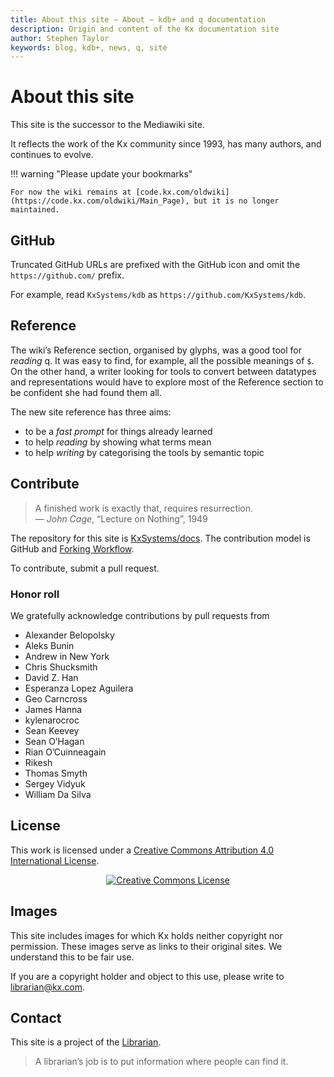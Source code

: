 ```yaml
---
title: About this site – About – kdb+ and q documentation
description: Origin and content of the Kx documentation site
author: Stephen Taylor
keywords: blog, kdb+, news, q, site
---
```

# About this site


This site is the successor to the Mediawiki site. 

It reflects the work of the Kx community since 1993, has many authors, 
and continues to evolve.  

!!! warning "Please update your bookmarks" 

    For now the wiki remains at [code.kx.com/oldwiki](https://code.kx.com/oldwiki/Main_Page), but it is no longer maintained.


## <i class="fab fa-github"></i> GitHub

Truncated GitHub URLs are prefixed with the GitHub icon <i class="fab fa-github"></i> and omit the `https://github.com/` prefix. 

For example, read <i class="fab fa-github"></i> `KxSystems/kdb` as `https://github.com/KxSystems/kdb`.


## <i class="far fa-life-ring"></i> Reference

The wiki’s Reference section, organised by glyphs, was a good tool for _reading_ q. It was easy to find, for example, all the possible meanings of `$`. On the other hand, a writer looking for tools to convert between datatypes and representations would have to explore most of the Reference section to be confident she had found them all. 

The new site reference has three aims:

- to be a _fast prompt_ for things already learned 
- to help _reading_ by showing what terms mean
- to help _writing_ by categorising the tools by semantic topic 


## <i class="far fa-handshake"></i> Contribute

> A finished work is exactly that, requires resurrection.  
— _John Cage_, “Lecture on Nothing”, 1949

The repository for this site is <i class="fab fa-github"></i> [KxSystems/docs](https://github.com/KxSystems/docs). 
The contribution model is GitHub and [Forking Workflow](https://www.atlassian.com/git/tutorials/comparing-workflows#forking-workflow). 

To contribute, submit a pull request. 

### Honor roll

We gratefully acknowledge contributions by pull requests from

-   Alexander Belopolsky
-   Aleks Bunin
-   Andrew in New York
-   Chris Shucksmith
-   David Z. Han
-   Esperanza Lopez Aguilera
-   Geo Carncross
-   James Hanna
-   kylenarocroc
-   Sean Keevey
-   Sean O’Hagan
-   Rian O’Cuinneagain
-   Rikesh
-   Thomas Smyth
-   Sergey Vidyuk
-   William Da Silva


## <i class="fas fa-balance-scale"></i> License 
This work is licensed under a <a rel="license" href="https://creativecommons.org/licenses/by/4.0/">Creative Commons Attribution 4.0 International License</a>.

<div style="text-align: center;"><a rel="license" href="https://creativecommons.org/licenses/by/4.0/"><img alt="Creative Commons License" style="border-width:0" src="https://i.creativecommons.org/l/by/4.0/88x31.png" /></a></div>


## <i class="fas fa-camera-retro"></i> Images

This site includes images for which Kx holds neither copyright nor permission. 
These images serve as links to their original sites. 
We understand this to be fair use. 

If you are a copyright holder and object to this use, please write to librarian@kx.com. 


## <i class="fas fa-envelope"></i> Contact

This site is a project of the [Librarian](mailto:librarian@kx.com).

> A librarian’s job is to put information where people can find it. 

